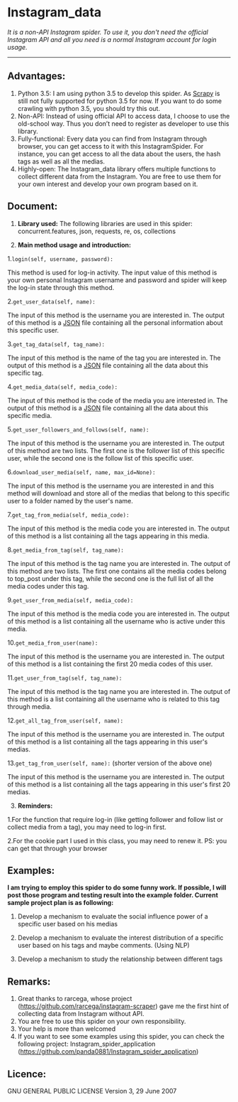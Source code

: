 **Instagram_data** 
============================================================

*It is a non-API Instagram spider. To use it, you don't need the official Instagram API and all you need is a normal Instagram account for login usage.*

----------
Advantages:
---------
1.	Python 3.5: I am using python 3.5 to develop this spider. As [Scrapy](http://scrapy.org/) is still not fully supported for python 3.5 for now. If you want to do some crawling with python 3.5, you should try this out.
2.	Non-API: Instead of using official API to access data, I choose to use the old-school way. Thus you don’t need to register as developer to use this library.
3.	Fully-functional: Every data you can find from Instagram through browser, you can get access to it with this InstagramSpider. For instance, you can get access to all the data about the users, the hash tags as well as all the medias.
4.	Highly-open: The Instagram_data library offers multiple functions to collect different data from the Instagram. You are free to use them for your own interest and develop your own program based on it.

Document:
---------
 1. **Library used:**
The following libraries are used in this spider: concurrent.features, json, requests, re, os, collections

 2. **Main method usage and introduction:**
 
 1.`login(self, username, password):`

 This method is used for log-in activity. The input value of this method is your own personal Instagram username and password and spider will keep the log-in state through this method.

 2.`get_user_data(self, name):` 
 
 The input of this method is the username you are interested in.
 The output of this method is a [JSON](http://www.json.org/) file containing all the personal information about this specific user.
 
 3.`get_tag_data(self, tag_name):`
 
 The input of this method is the name of the tag you are interested in.
 The output of this method is a [JSON](http://www.json.org/) file containing all the data about this specific tag.
 
 4.`get_media_data(self, media_code):`
 
 The input of this method is the code of the media you are interested in.
 The output of this method is a [JSON](http://www.json.org/) file containing all the data about this specific media.
 
 5.`get_user_followers_and_follows(self, name):`
 
 The input of this method is the username you are interested in.
 The output of this method are two lists. The first one is the follower list of this specific user, while the second one is the follow list of this specific user.
 
 6.`download_user_media(self, name, max_id=None):`
 
 The input of this method is the username you are interested in and this method will download and store all of the medias that belong to this specific user to a folder named by the user's name.
 
 7.`get_tag_from_media(self, media_code):`
 
 The input of this method is the media code you are interested in.
 The output of this method is a list containing all the tags appearing in this media.
 
 8.`get_media_from_tag(self, tag_name):`
 
 The input of this method is the tag name you are interested in.
 The output of this method are two lists. The first one contains all the media codes belong to top_post under this tag, while the second one is the full list of all the media codes under this tag.
 
 9.`get_user_from_media(self, media_code):`
 
 The input of this method is the media code you are interested in.
 The output of this method is a list containing all the username who is active under this media.
 
 10.`get_media_from_user(name):`
 
 The input of this method is the username you are interested in.
 The output of this method is a list containing the first 20 media codes of this user.
 
 11.`get_user_from_tag(self, tag_name):`
 
 The input of this method is the tag name you are interested in.
 The output of this method is a list containing all the username who is related to this tag through media.
 
 12.`get_all_tag_from_user(self, name):`
 
 The input of this method is the username you are interested in.
 The output of this method is a list containing all the tags appearing in this user's medias.
 
 13.`get_tag_from_user(self, name):` (shorter version of the above one)
 
 The input of this method is the username you are interested in.
 The output of this method is a list containing all the tags appearing in this user's first 20 medias.
 
 
 
 3. **Reminders:**
 
 1.For the function that require log-in (like getting follower and follow list or collect media from a tag), you may need to log-in first.

 2.For the cookie part I used in this class, you may need to renew it. 
 PS: you can get that through your browser
 

Examples:
---------
**I am trying to employ this spider to do some funny work. If possible, I will post those program and testing result into the example folder. Current sample project plan is as following:**

1.	Develop a mechanism to evaluate the social influence power of a specific user based on his medias

2.	Develop a mechanism to evaluate the interest distribution of a specific user based on his tags and maybe comments. (Using NLP)

3.	Develop a mechanism to study the relationship between different tags


Remarks:
---------
1. Great thanks to rarcega, whose project (https://github.com/rarcega/instagram-scraper) gave me the first hint of collecting data from Instagram without API.
2. You are free to use this spider on your own responsibility.
3. Your help is more than welcomed
4. If you want to see some examples using this spider, you can check the following project: Instagram_spider_application (https://github.com/panda0881/Instagram_spider_application)

Licence:
--------
GNU GENERAL PUBLIC LICENSE
Version 3, 29 June 2007
